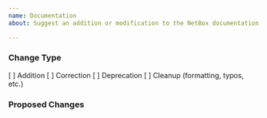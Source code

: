 ```yaml
---
name: Documentation
about: Suggest an addition or modification to the NetBox documentation

---
```


<!--
    Please indicate the nature of the change by placing an X in one of the
    boxes below.
-->
### Change Type
[ ] Addition
[ ] Correction
[ ] Deprecation
[ ] Cleanup (formatting, typos, etc.)

<!-- Describe the proposed change(s). -->
### Proposed Changes
